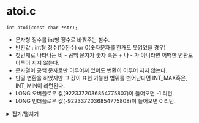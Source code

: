 # atoi.c
```
int atoi(const char *str);
```
- 문자형 정수를 int형 정수로 바꿔주는 함수.
- 반환값 : int형 정수(10진수) or 0(숫자문자를 한개도 못읽었을 경우)
- 첫번째로 나타나는 비 - 공백 문자가 숫자 혹은 + 나 - 가 아니라면 어떠한 변환도 이루어 지지 않는다.
- 문자열이 공백 문자로만 이루어져 있어도 변환이 이루어 지지 않는다.
- 만일 변환을 하였지만 그 값이 표현 가능한 범위를 벗어난다면 INT_MAX혹은, INT_MIN이 리턴된다.
- LONG 오버플로우 값(9223372036854775807)이 들어오면 -1 리턴.
- LONG 언더플로우 값(-9223372036854775808)이 들어오면 0 리턴.

<details markdown="1">
<summary>접기/펼치기</summary>
<!--summary 아래 빈칸 공백 두고 내용을 적는공간-->

```
static int	is_space(char c)
{
	if (c == '\n' || c == '\t' || c == '\v' \
			|| c == '\f' || c == '\r' || c == ' ')
		return (1);
	return (0);
}

int	atoi(const char *str)
{
	long long	minus;
	unsigned long long	result;

	minus = 1;
	result = 0;
	while (is_space(*str))
		str++;
	if (*str == '+' || *str == '-')
	{
		if (*str == '-')
			minus *= -1;
		str++;
	}
	while (*str >= '0' && *str <= '9')
	{
		result = (result * 10) + (*str - '0');
		if (result > 9223372036854775807 && minus == 1)
			return (-1);
		else if (result > 9223372036854775807 && minus == -1)
			return (0);
		str++;
	}
	return ((int)(result * minus);
}
```
</details>

